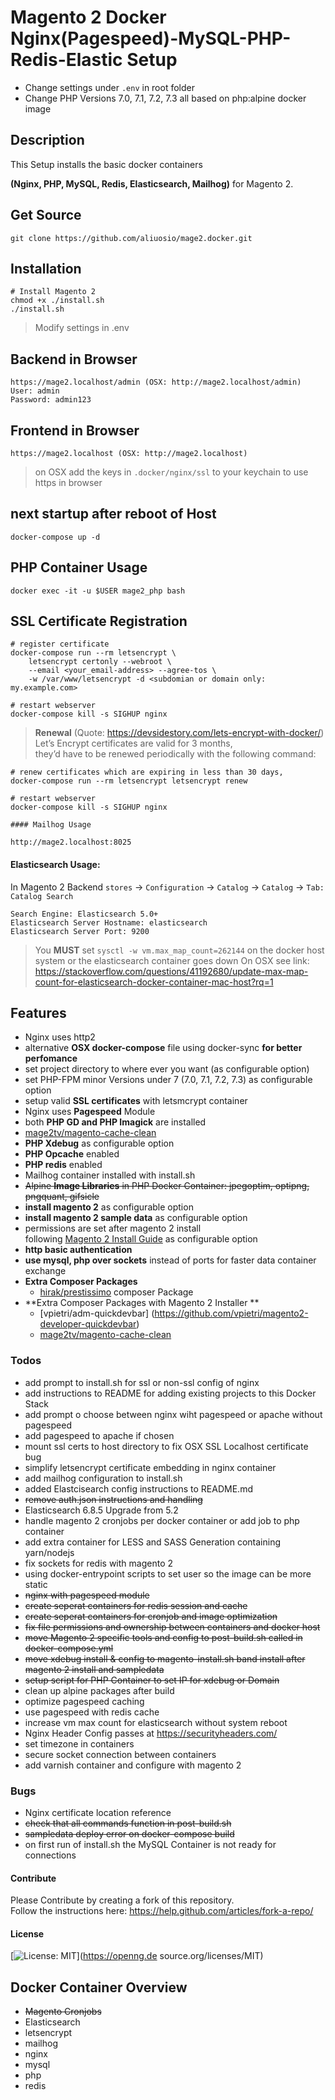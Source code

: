 # Magento 2 Docker Nginx(Pagespeed)-MySQL-PHP-Redis-Elastic Setup
* Change settings under `.env` in root folder  
* Change PHP Versions 7.0, 7.1, 7.2, 7.3 all based on php:alpine docker image

## Description
This Setup installs the basic docker containers 

**(Nginx, PHP, MySQL, Redis, Elasticsearch, Mailhog)** for Magento 2. 

## Get Source

    git clone https://github.com/aliuosio/mage2.docker.git

## Installation
         
    # Install Magento 2
    chmod +x ./install.sh
    ./install.sh
     
> Modify settings in .env

## Backend in Browser
    https://mage2.localhost/admin (OSX: http://mage2.localhost/admin)
    User: admin
    Password: admin123
    
## Frontend in Browser
    https://mage2.localhost (OSX: http://mage2.localhost)
    
> on OSX add the keys in `.docker/nginx/ssl`  to your keychain to use https in browser  
## next startup after reboot of Host
   
    docker-compose up -d

## PHP Container Usage
    
    docker exec -it -u $USER mage2_php bash
    
## SSL Certificate Registration
    
    # register certificate
    docker-compose run --rm letsencrypt \
        letsencrypt certonly --webroot \
        --email <your_email-address> --agree-tos \
        -w /var/www/letsencrypt -d <subdomian or domain only: my.example.com>
        
    # restart webserver
    docker-compose kill -s SIGHUP nginx  
    
>**Renewal** (Quote: https://devsidestory.com/lets-encrypt-with-docker/)  
Let’s Encrypt certificates are valid for 3 months,  
they’d have to be renewed periodically with the following command:  
    
    # renew certificates which are expiring in less than 30 days,
    docker-compose run --rm letsencrypt letsencrypt renew 
    
    # restart webserver
    docker-compose kill -s SIGHUP nginx

    #### Mailhog Usage
    
    http://mage2.localhost:8025

#### Elasticsearch Usage:
In Magento 2 Backend `stores` -> `Configuration` -> `Catalog` -> `Catalog` -> `Tab: Catalog Search`
    
    Search Engine: Elasticsearch 5.0+
    Elasticsearch Server Hostname: elasticsearch
    Elasticsearch Server Port: 9200
> You **MUST** set `sysctl -w vm.max_map_count=262144` on the docker host system or the elasticsearch container goes down
> On OSX see link: https://stackoverflow.com/questions/41192680/update-max-map-count-for-elasticsearch-docker-container-mac-host?rq=1


## Features
* Nginx uses http2
* alternative **OSX docker-compose** file using docker-sync **for better perfomance**
* set project directory to where ever you want (as configurable option)
* set PHP-FPM minor Versions under 7 (7.0, 7.1, 7.2, 7.3) as configurable option  
* setup valid **SSL certificates** with letsmcrypt container
* Nginx uses **Pagespeed** Module
* both **PHP GD and PHP Imagick** are installed
* [mage2tv/magento-cache-clean](https://github.com/mage2tv/magento-cache-clean) 
* **PHP Xdebug** as configurable option
* **PHP Opcache** enabled
* **PHP redis** enabled
* Mailhog container installed with install.sh
* ~~Alpine **Image Libraries** in PHP Docker Container: jpegoptim, optipng, pngquant, gifsicle~~
* **install magento 2** as configurable option
* **install magento 2 sample data** as configurable option
* permissions are set after magento 2 install  
following [Magento 2 Install Guide](https://devdocs.magento.com/guides/v2.3/config-guide/prod/prod_file-sys-perms.html)  as configurable option
* **http basic authentication** 
* **use mysql, php over sockets** instead of ports for faster data container exchange
* **Extra Composer Packages**
    * [hirak/prestissimo](https://github.com/hirak/prestissimo) composer Package
* **Extra Composer Packages with Magento 2 Installer **  
    * [vpietri/adm-quickdevbar] (https://github.com/vpietri/magento2-developer-quickdevbar)
    * [mage2tv/magento-cache-clean](https://github.com/mage2tv/magento-cache-clean) 

### Todos
* add prompt to install.sh for ssl or non-ssl config of nginx
* add instructions to README for adding existing projects to this Docker Stack
* add prompt o choose between nginx wiht pagespeed or apache without pagespeed
* add pagespeed to apache if chosen
* mount ssl certs to host directory to fix OSX SSL Localhost certificate bug
* simplify letsencrypt certificate embedding in nginx container
* add mailhog configuration to install.sh
* added Elastcisearch config instructions to README.md
* ~~remove auth.json instructions and handling~~
* Elasticsearch 6.8.5 Upgrade from 5.2 
* handle magento 2 cronjobs per docker container or add job to php container
* add extra container for LESS and SASS Generation containing yarn/nodejs
* fix sockets for redis with magento 2
* using docker-entrypoint scripts to set user so the image can be more static
* ~~nginx with pagespeed module~~
* ~~create seperat containers for redis session and cache~~
* ~~create seperat containers for cronjob and image optimization~~
* ~~fix file permissions and ownership between containers and docker host~~
* ~~move Magento 2 specific tools and config to post-build.sh called in docker-compose.yml~~
* ~~move xdebug install & config to magento-install.sh band install after magento 2 install and sampledata~~
* ~~setup script for PHP Container to set IP for xdebug or Domain~~
* clean up alpine packages after build
* optimize pagespeed caching
* use pagespeed with redis cache
* increase vm max count for elasticsearch without system reboot
* Nginx Header Config passes at https://securityheaders.com/
* set timezone in containers
* secure socket connection between containers
* add varnish container and configure with magento 2

### Bugs
* Nginx certificate location reference
* ~~check that all commands function in post-build.sh~~
* ~~sampledata deploy error on docker-compose build~~
* on first run of install.sh the MySQL Container is not ready for connections 

#### Contribute
Please Contribute by creating a fork of this repository.  
Follow the instructions here: https://help.github.com/articles/fork-a-repo/

#### License
[![License: MIT](https://img.shields.io/badge/License-MIT-yellow.svg)](https://openng.de
source.org/licenses/MIT)

## Docker Container Overview
* ~~Magento Cronjobs~~
* Elasticsearch
* letsencrypt
* mailhog
* nginx
* mysql
* php
* redis


